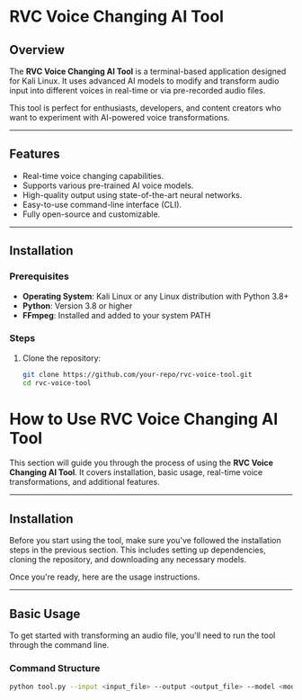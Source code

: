 # RVC Voice Changing AI Tool

## Overview
The **RVC Voice Changing AI Tool** is a terminal-based application designed for Kali Linux. It uses advanced AI models to modify and transform audio input into different voices in real-time or via pre-recorded audio files.

This tool is perfect for enthusiasts, developers, and content creators who want to experiment with AI-powered voice transformations.

---

## Features
- Real-time voice changing capabilities.
- Supports various pre-trained AI voice models.
- High-quality output using state-of-the-art neural networks.
- Easy-to-use command-line interface (CLI).
- Fully open-source and customizable.

---

## Installation

### Prerequisites
- **Operating System**: Kali Linux or any Linux distribution with Python 3.8+
- **Python**: Version 3.8 or higher
- **FFmpeg**: Installed and added to your system PATH

### Steps
1. Clone the repository:
   ```bash
   git clone https://github.com/your-repo/rvc-voice-tool.git
   cd rvc-voice-tool


# How to Use RVC Voice Changing AI Tool

This section will guide you through the process of using the **RVC Voice Changing AI Tool**. It covers installation, basic usage, real-time voice transformations, and additional features.

---

## Installation

Before you start using the tool, make sure you've followed the installation steps in the previous section. This includes setting up dependencies, cloning the repository, and downloading any necessary models.

Once you're ready, here are the usage instructions.

---

## Basic Usage

To get started with transforming an audio file, you'll need to run the tool through the command line.

### Command Structure
```bash
python tool.py --input <input_file> --output <output_file> --model <model_file>
